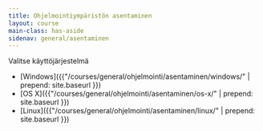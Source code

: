 ```yaml
---
title: Ohjelmointiympäristön asentaminen
layout: course
main-class: has-aside
sidenav: general/asentaminen
---
```

Valitse käyttöjärjestelmä 

- [Windows]({{"/courses/general/ohjelmointi/asentaminen/windows/" | prepend: site.baseurl }})
- [OS X]({{"/courses/general/ohjelmointi/asentaminen/os-x/" | prepend: site.baseurl }})
- [Linux]({{"/courses/general/ohjelmointi/asentaminen/linux/" | prepend: site.baseurl }})
